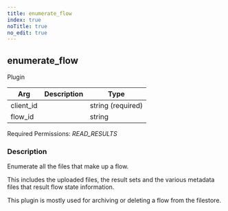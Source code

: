 ```yaml
---
title: enumerate_flow
index: true
noTitle: true
no_edit: true
---
```




<div class="vql_item"></div>


## enumerate_flow
<span class='vql_type pull-right page-header'>Plugin</span>



<div class="vqlargs"></div>

Arg | Description | Type
----|-------------|-----
client_id||string (required)
flow_id||string

Required Permissions: 
<i class="linkcolour label pull-right label-success">READ_RESULTS</i>

### Description

Enumerate all the files that make up a flow.

This includes the uploaded files, the result sets and the various
metadata files that result flow state information.

This plugin is mostly used for archiving or deleting a flow from
the filestore.



